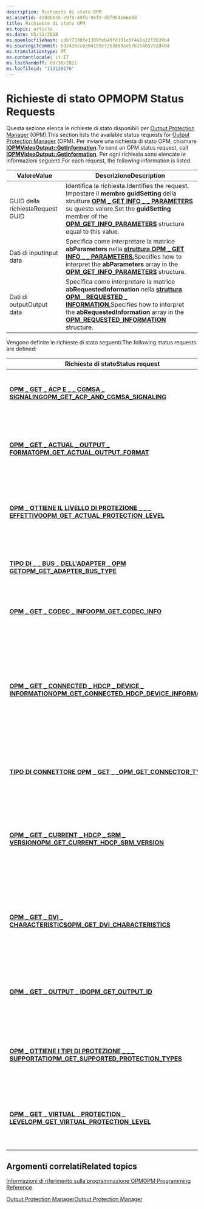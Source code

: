 ```yaml
---
description: Richieste di stato OPM
ms.assetid: 428d08c6-e9f0-49fb-9ef9-d0f95416669d
title: Richieste di stato OPM
ms.topic: article
ms.date: 05/31/2018
ms.openlocfilehash: cdbf7338fe1309feb49fd191e3f4a1a22f3639b4
ms.sourcegitcommit: b32433cc0394159c7263809ae67615ab5792d40d
ms.translationtype: MT
ms.contentlocale: it-IT
ms.lasthandoff: 06/30/2021
ms.locfileid: "113120176"
---
```

# <a name="opm-status-requests"></a><span data-ttu-id="32320-103">Richieste di stato OPM</span><span class="sxs-lookup"><span data-stu-id="32320-103">OPM Status Requests</span></span>

<span data-ttu-id="32320-104">Questa sezione elenca le richieste di stato disponibili per [Output Protection Manager](output-protection-manager.md) (OPM).</span><span class="sxs-lookup"><span data-stu-id="32320-104">This section lists the available status requests for [Output Protection Manager](output-protection-manager.md) (OPM).</span></span> <span data-ttu-id="32320-105">Per inviare una richiesta di stato OPM, chiamare [**IOPMVideoOutput::GetInformation**](/windows/desktop/api/opmapi/nf-opmapi-iopmvideooutput-getinformation).</span><span class="sxs-lookup"><span data-stu-id="32320-105">To send an OPM status request, call [**IOPMVideoOutput::GetInformation**](/windows/desktop/api/opmapi/nf-opmapi-iopmvideooutput-getinformation).</span></span> <span data-ttu-id="32320-106">Per ogni richiesta sono elencate le informazioni seguenti.</span><span class="sxs-lookup"><span data-stu-id="32320-106">For each request, the following information is listed.</span></span>



| <span data-ttu-id="32320-107">Valore</span><span class="sxs-lookup"><span data-stu-id="32320-107">Value</span></span>             | <span data-ttu-id="32320-108">Descrizione</span><span class="sxs-lookup"><span data-stu-id="32320-108">Description</span></span>                                                                                                                                                           |
|--------------|------------------------------------------------------------------------------------------------------------------------------------------------------------|
| <span data-ttu-id="32320-109">GUID della richiesta</span><span class="sxs-lookup"><span data-stu-id="32320-109">Request GUID</span></span> | <span data-ttu-id="32320-110">Identifica la richiesta.</span><span class="sxs-lookup"><span data-stu-id="32320-110">Identifies the request.</span></span> <span data-ttu-id="32320-111">Impostare il **membro guidSetting** della struttura [**OPM \_ GET INFO \_ \_ PARAMETERS**](/windows/desktop/api/ksopmapi/ns-ksopmapi-opm_get_info_parameters) su questo valore.</span><span class="sxs-lookup"><span data-stu-id="32320-111">Set the **guidSetting** member of the [**OPM\_GET\_INFO\_PARAMETERS**](/windows/desktop/api/ksopmapi/ns-ksopmapi-opm_get_info_parameters) structure equal to this value.</span></span> |
| <span data-ttu-id="32320-112">Dati di input</span><span class="sxs-lookup"><span data-stu-id="32320-112">Input data</span></span>   | <span data-ttu-id="32320-113">Specifica come interpretare la matrice **abParameters** nella [**struttura OPM \_ GET INFO \_ \_ PARAMETERS.**](/windows/desktop/api/ksopmapi/ns-ksopmapi-opm_get_info_parameters)</span><span class="sxs-lookup"><span data-stu-id="32320-113">Specifies how to interpret the **abParameters** array in the [**OPM\_GET\_INFO\_PARAMETERS**](/windows/desktop/api/ksopmapi/ns-ksopmapi-opm_get_info_parameters) structure.</span></span>                      |
| <span data-ttu-id="32320-114">Dati di output</span><span class="sxs-lookup"><span data-stu-id="32320-114">Output data</span></span>  | <span data-ttu-id="32320-115">Specifica come interpretare la matrice **abRequestedInformation** nella [**struttura OPM \_ REQUESTED \_ INFORMATION.**](/windows/desktop/api/ksopmapi/ns-ksopmapi-opm_requested_information)</span><span class="sxs-lookup"><span data-stu-id="32320-115">Specifies how to interpret the **abRequestedInformation** array in the [**OPM\_REQUESTED\_INFORMATION**](/windows/desktop/api/ksopmapi/ns-ksopmapi-opm_requested_information) structure.</span></span>         |



 

<span data-ttu-id="32320-116">Vengono definite le richieste di stato seguenti:</span><span class="sxs-lookup"><span data-stu-id="32320-116">The following status requests are defined:</span></span>



| <span data-ttu-id="32320-117">Richiesta di stato</span><span class="sxs-lookup"><span data-stu-id="32320-117">Status request</span></span>                                                                                      | <span data-ttu-id="32320-118">Descrizione</span><span class="sxs-lookup"><span data-stu-id="32320-118">Description</span></span>                                                                                                                                           |
|-----------------------------------------------------------------------------------------------------|-------------------------------------------------------------------------------------------------------------------------------------------------------|
| [<span data-ttu-id="32320-119">**OPM \_ GET \_ ACP E \_ \_ CGMSA \_ SIGNALING**</span><span class="sxs-lookup"><span data-stu-id="32320-119">**OPM\_GET\_ACP\_AND\_CGMSA\_SIGNALING**</span></span>](opm-get-acp-and-cgmsa-signaling.md)                     | <span data-ttu-id="32320-120">Restituisce le informazioni seguenti su un output video:</span><span class="sxs-lookup"><span data-stu-id="32320-120">Returns the following information about a video output:</span></span>                                                                                               |
| [<span data-ttu-id="32320-121">**OPM \_ GET \_ ACTUAL \_ OUTPUT \_ FORMAT**</span><span class="sxs-lookup"><span data-stu-id="32320-121">**OPM\_GET\_ACTUAL\_OUTPUT\_FORMAT**</span></span>](opm-get-actual-output-format.md)                            | <span data-ttu-id="32320-122">Restituisce una descrizione del segnale video trasmesso tramite il connettore.</span><span class="sxs-lookup"><span data-stu-id="32320-122">Returns a description of the video signal that is being transmitted over the connector.</span></span>                                                               |
| [<span data-ttu-id="32320-123">**OPM \_ OTTIENE IL LIVELLO DI PROTEZIONE \_ \_ \_ EFFETTIVO**</span><span class="sxs-lookup"><span data-stu-id="32320-123">**OPM\_GET\_ACTUAL\_PROTECTION\_LEVEL**</span></span>](opm-get-actual-protection-level.md)                      | <span data-ttu-id="32320-124">Restituisce il livello di protezione globale per un meccanismo di protezione specificato.</span><span class="sxs-lookup"><span data-stu-id="32320-124">Returns the global protection level for a specified protection mechanism.</span></span>                                                                             |
| [<span data-ttu-id="32320-125">**TIPO DI \_ \_ BUS \_ DELL'ADAPTER \_ OPM GET**</span><span class="sxs-lookup"><span data-stu-id="32320-125">**OPM\_GET\_ADAPTER\_BUS\_TYPE**</span></span>](opm-get-adapter-bus-type.md)                                    | <span data-ttu-id="32320-126">Restituisce il tipo di bus di I/O utilizzato dall'output video.</span><span class="sxs-lookup"><span data-stu-id="32320-126">Returns the type of I/O bus used by the video output.</span></span>                                                                                                 |
| [<span data-ttu-id="32320-127">**OPM \_ GET \_ CODEC \_ INFO**</span><span class="sxs-lookup"><span data-stu-id="32320-127">**OPM\_GET\_CODEC\_INFO**</span></span>](opm-get-codec-info.md)                                                 | <span data-ttu-id="32320-128">Ottiene il valore di merito di un codec hardware.</span><span class="sxs-lookup"><span data-stu-id="32320-128">Gets the merit value of a hardware codec.</span></span>                                                                                                             |
| [<span data-ttu-id="32320-129">**OPM \_ GET \_ CONNECTED \_ HDCP \_ DEVICE \_ INFORMATION**</span><span class="sxs-lookup"><span data-stu-id="32320-129">**OPM\_GET\_CONNECTED\_HDCP\_DEVICE\_INFORMATION**</span></span>](opm-get-connected-hdcp-device-information.md) | <span data-ttu-id="32320-130">Ottiene informazioni su High-Bandwidth dispositivo HDCP (Digital protezione del contenuto) collegato all'output video.</span><span class="sxs-lookup"><span data-stu-id="32320-130">Gets information about a High-Bandwidth Digital Content Protection (HDCP) device attached to the video output.</span></span> <span data-ttu-id="32320-131">Vengono restituite le informazioni seguenti:</span><span class="sxs-lookup"><span data-stu-id="32320-131">The following information is returned:</span></span> |
| [<span data-ttu-id="32320-132">**TIPO DI CONNETTORE OPM \_ GET \_ \_**</span><span class="sxs-lookup"><span data-stu-id="32320-132">**OPM\_GET\_CONNECTOR\_TYPE**</span></span>](opm-get-connector-type.md)                                         | <span data-ttu-id="32320-133">Restituisce il tipo di connettore fisico dell'output video.</span><span class="sxs-lookup"><span data-stu-id="32320-133">Returns the physical connector type of the video output.</span></span>                                                                                              |
| [<span data-ttu-id="32320-134">**OPM \_ GET \_ CURRENT \_ HDCP \_ SRM \_ VERSION**</span><span class="sxs-lookup"><span data-stu-id="32320-134">**OPM\_GET\_CURRENT\_HDCP\_SRM\_VERSION**</span></span>](opm-get-current-hdcp-srm-version.md)                   | <span data-ttu-id="32320-135">Restituisce il numero di versione del messaggio di rinnovo del sistema (SRM) attualmente usato dall'output video.</span><span class="sxs-lookup"><span data-stu-id="32320-135">Returns the version number of the system renewability message (SRM) currently used by the video output.</span></span>                                               |
| [<span data-ttu-id="32320-136">**OPM \_ GET \_ DVI \_ CHARACTERISTICS**</span><span class="sxs-lookup"><span data-stu-id="32320-136">**OPM\_GET\_DVI\_CHARACTERISTICS**</span></span>](opm-get-dvi-characteristics.md)                               | <span data-ttu-id="32320-137">Verifica se un connettore DVI (Digital Video Interface) supporta DVI versione 1.1 o successiva.</span><span class="sxs-lookup"><span data-stu-id="32320-137">Queries whether a digital video interface (DVI) connector supports DVI version 1.1 or later.</span></span>                                                          |
| [<span data-ttu-id="32320-138">**OPM \_ GET \_ OUTPUT \_ ID**</span><span class="sxs-lookup"><span data-stu-id="32320-138">**OPM\_GET\_OUTPUT\_ID**</span></span>](opm-get-output-id.md)                                                   | <span data-ttu-id="32320-139">Restituisce l'identificatore univoco del monitoraggio associato a questo output video.</span><span class="sxs-lookup"><span data-stu-id="32320-139">Returns the unique identifier of the monitor associated with this video output.</span></span>                                                                       |
| [<span data-ttu-id="32320-140">**OPM \_ OTTIENE I TIPI DI PROTEZIONE \_ \_ \_ SUPPORTATI**</span><span class="sxs-lookup"><span data-stu-id="32320-140">**OPM\_GET\_SUPPORTED\_PROTECTION\_TYPES**</span></span>](opm-get-supported-protection-types.md)                | <span data-ttu-id="32320-141">Restituisce l'elenco dei meccanismi di protezione supportati dal connettore.</span><span class="sxs-lookup"><span data-stu-id="32320-141">Returns the list of protection mechanisms that are supported by the connector.</span></span>                                                                        |
| [<span data-ttu-id="32320-142">**OPM \_ GET \_ VIRTUAL \_ PROTECTION \_ LEVEL**</span><span class="sxs-lookup"><span data-stu-id="32320-142">**OPM\_GET\_VIRTUAL\_PROTECTION\_LEVEL**</span></span>](opm-get-virtual-protection-level.md)                    | <span data-ttu-id="32320-143">Restituisce il livello di protezione virtuale per un meccanismo di protezione specificato.</span><span class="sxs-lookup"><span data-stu-id="32320-143">Returns the virtual protection level for a specified protection mechanism.</span></span>                                                                            |



 

## <a name="related-topics"></a><span data-ttu-id="32320-144">Argomenti correlati</span><span class="sxs-lookup"><span data-stu-id="32320-144">Related topics</span></span>

<dl> <dt>

[<span data-ttu-id="32320-145">Informazioni di riferimento sulla programmazione OPM</span><span class="sxs-lookup"><span data-stu-id="32320-145">OPM Programming Reference</span></span>](opm-programming-reference.md)
</dt> <dt>

[<span data-ttu-id="32320-146">Output Protection Manager</span><span class="sxs-lookup"><span data-stu-id="32320-146">Output Protection Manager</span></span>](output-protection-manager.md)
</dt> </dl>

 

 



